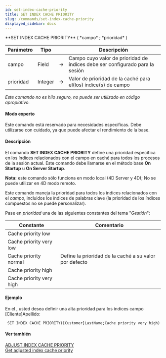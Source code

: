 ```yaml
---
id: set-index-cache-priority
title: SET INDEX CACHE PRIORITY
slug: /commands/set-index-cache-priority
displayed_sidebar: docs
---
```


<!--REF #_command_.SET INDEX CACHE PRIORITY.Syntax-->**SET INDEX CACHE PRIORITY** ( *campo* ; *prioridad* )<!-- END REF-->
<!--REF #_command_.SET INDEX CACHE PRIORITY.Params-->
| Parámetro | Tipo |  | Descripción |
| --- | --- | --- | --- |
| campo | Field | &#8594;  | Campo cuyo valor de prioridad de índices debe ser configurado para la sesión |
| prioridad | Integer | &#8594;  | Valor de prioridad de la caché para el(los) índice(s) de campo |

<!-- END REF-->

*Este comando no es hilo seguro, no puede ser utilizado en código apropiativo.*


#### Modo experto 

<!--REF #_command_.SET INDEX CACHE PRIORITY.Summary-->Este comando está reservado para necesidades específicas.<!-- END REF--> Debe utilizarse con cuidado, ya que puede afectar el rendimiento de la base.

#### Descripción 

El comando **SET INDEX CACHE PRIORITY** define una prioridad específica en los índices relacionados con el campo en caché para todos los procesos de la sesión actual. Este comando debe llamarse en el método base **On Startup** u **On Server Startup**. 

**Nota:** este comando sólo funciona en modo local (4D Server y 4D); No se puede utilizar en 4D modo remoto.

Este comando maneja la prioridad para todos los índices relacionados con el *campo*, incluidos los índices de palabras clave (la prioridad de los índices compuestos no se puede personalizar).

Pase en *prioridad* una de las siguientes constantes del tema "*Gestión*":

| Constante                | Comentario                                             |
| ------------------------ | ------------------------------------------------------ |
| Cache priority low       |                                                        |
| Cache priority very low  |                                                        |
| Cache priority normal    | Define la prioridad de la caché a su valor por defecto |
| Cache priority high      |                                                        |
| Cache priority very high |                                                        |

#### Ejemplo 

En el , usted desea definir una alta prioridad para los índices campo \[Cliente\]Apellido:

```4d
 SET INDEX CACHE PRIORITY([Customer]LastName;Cache priority very high)
```

#### Ver también 

[ADJUST INDEX CACHE PRIORITY](adjust-index-cache-priority.md)  
[Get adjusted index cache priority](get-adjusted-index-cache-priority.md)  